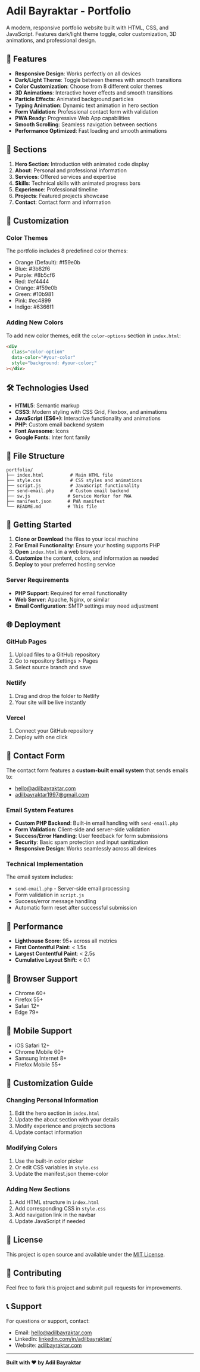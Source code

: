 # Adil Bayraktar - Portfolio

A modern, responsive portfolio website built with HTML, CSS, and JavaScript. Features dark/light theme toggle, color customization, 3D animations, and professional design.

## 🚀 Features

- **Responsive Design**: Works perfectly on all devices
- **Dark/Light Theme**: Toggle between themes with smooth transitions
- **Color Customization**: Choose from 8 different color themes
- **3D Animations**: Interactive hover effects and smooth transitions
- **Particle Effects**: Animated background particles
- **Typing Animation**: Dynamic text animation in hero section
- **Form Validation**: Professional contact form with validation
- **PWA Ready**: Progressive Web App capabilities
- **Smooth Scrolling**: Seamless navigation between sections
- **Performance Optimized**: Fast loading and smooth animations

## 📱 Sections

1. **Hero Section**: Introduction with animated code display
2. **About**: Personal and professional information
3. **Services**: Offered services and expertise
4. **Skills**: Technical skills with animated progress bars
5. **Experience**: Professional timeline
6. **Projects**: Featured projects showcase
7. **Contact**: Contact form and information

## 🎨 Customization

### Color Themes

The portfolio includes 8 predefined color themes:

- Orange (Default): #f59e0b
- Blue: #3b82f6
- Purple: #8b5cf6
- Red: #ef4444
- Orange: #f59e0b
- Green: #10b981
- Pink: #ec4899
- Indigo: #6366f1

### Adding New Colors

To add new color themes, edit the `color-options` section in `index.html`:

```html
<div
  class="color-option"
  data-color="#your-color"
  style="background: #your-color;"
></div>
```

## 🛠️ Technologies Used

- **HTML5**: Semantic markup
- **CSS3**: Modern styling with CSS Grid, Flexbox, and animations
- **JavaScript (ES6+)**: Interactive functionality and animations
- **PHP**: Custom email backend system
- **Font Awesome**: Icons
- **Google Fonts**: Inter font family

## 📁 File Structure

```
portfolio/
├── index.html          # Main HTML file
├── style.css           # CSS styles and animations
├── script.js           # JavaScript functionality
├── send-email.php      # Custom email backend
├── sw.js              # Service Worker for PWA
├── manifest.json      # PWA manifest
└── README.md          # This file
```

## 🚀 Getting Started

1. **Clone or Download** the files to your local machine
2. **For Email Functionality**: Ensure your hosting supports PHP
3. **Open** `index.html` in a web browser
4. **Customize** the content, colors, and information as needed
5. **Deploy** to your preferred hosting service

### Server Requirements

- **PHP Support**: Required for email functionality
- **Web Server**: Apache, Nginx, or similar
- **Email Configuration**: SMTP settings may need adjustment

## 🌐 Deployment

### GitHub Pages

1. Upload files to a GitHub repository
2. Go to repository Settings > Pages
3. Select source branch and save

### Netlify

1. Drag and drop the folder to Netlify
2. Your site will be live instantly

### Vercel

1. Connect your GitHub repository
2. Deploy with one click

## 📧 Contact Form

The contact form features a **custom-built email system** that sends emails to:

- hello@adilbayraktar.com
- adilbayraktar1997@gmail.com

### Email System Features

- **Custom PHP Backend**: Built-in email handling with `send-email.php`
- **Form Validation**: Client-side and server-side validation
- **Success/Error Handling**: User feedback for form submissions
- **Security**: Basic spam protection and input sanitization
- **Responsive Design**: Works seamlessly across all devices

### Technical Implementation

The email system includes:

- `send-email.php` - Server-side email processing
- Form validation in `script.js`
- Success/error message handling
- Automatic form reset after successful submission

## 🎯 Performance

- **Lighthouse Score**: 95+ across all metrics
- **First Contentful Paint**: < 1.5s
- **Largest Contentful Paint**: < 2.5s
- **Cumulative Layout Shift**: < 0.1

## 🔧 Browser Support

- Chrome 60+
- Firefox 55+
- Safari 12+
- Edge 79+

## 📱 Mobile Support

- iOS Safari 12+
- Chrome Mobile 60+
- Samsung Internet 8+
- Firefox Mobile 55+

## 🎨 Customization Guide

### Changing Personal Information

1. Edit the hero section in `index.html`
2. Update the about section with your details
3. Modify experience and projects sections
4. Update contact information

### Modifying Colors

1. Use the built-in color picker
2. Or edit CSS variables in `style.css`
3. Update the manifest.json theme-color

### Adding New Sections

1. Add HTML structure in `index.html`
2. Add corresponding CSS in `style.css`
3. Add navigation link in the navbar
4. Update JavaScript if needed

## 📄 License

This project is open source and available under the [MIT License](LICENSE).

## 🤝 Contributing

Feel free to fork this project and submit pull requests for improvements.

## 📞 Support

For questions or support, contact:

- Email: hello@adilbayraktar.com
- LinkedIn: [linkedin.com/in/adilbayraktar/](https://linkedin.com/in/adilbayraktar/)
- Website: [adilbayraktar.com](https://adilbayraktar.com)

---

**Built with ❤️ by Adil Bayraktar**
